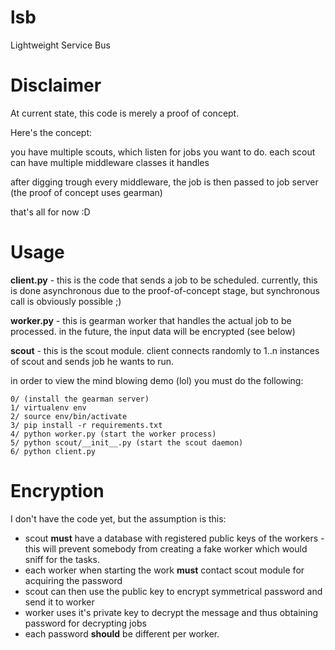 lsb
===

Lightweight Service Bus

Disclaimer
==========
At current state, this code is merely a proof of concept.

Here's the concept:

you have multiple scouts, which listen for jobs you want to do.
each scout can have multiple middleware classes it handles

after digging trough every middleware, the job is then passed to job server (the proof of concept uses gearman)

that's all for now :D

Usage
=====

**client.py** - this is the code that sends a job to be scheduled. currently, this is done asynchronous due to the proof-of-concept stage, but synchronous call is obviously possible ;)

**worker.py** - this is gearman worker that handles the actual job to be processed. in the future, the input data will be encrypted (see below)

**scout**     - this is the scout module. client connects randomly to 1..n instances of scout and sends job he wants to run.


in order to view the mind blowing demo (lol) you must do the following:

```
0/ (install the gearman server)
1/ virtualenv env
2/ source env/bin/activate
3/ pip install -r requirements.txt
4/ python worker.py (start the worker process)
5/ python scout/__init__.py (start the scout daemon)
6/ python client.py
```

Encryption
==========

I don't have the code yet, but the assumption is this:

- scout **must** have a database with registered public keys of the workers - this will prevent somebody from creating a fake worker which would sniff for the tasks.
- each worker when starting the work **must** contact scout module for acquiring the password
- scout can then use the public key to encrypt symmetrical password and send it to worker
- worker uses it's private key to decrypt the message and thus obtaining password for decrypting jobs
- each password **should** be different per worker.

